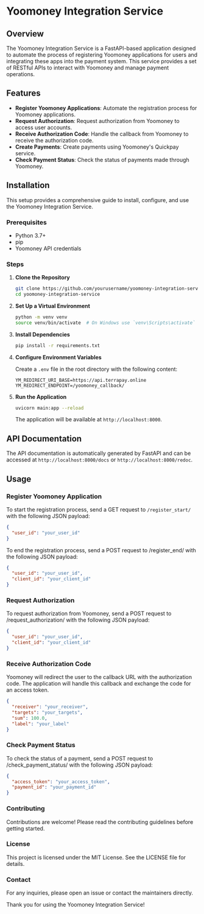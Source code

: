 # Yoomoney Integration Service

## Overview

The Yoomoney Integration Service is a FastAPI-based application designed to automate the process of registering Yoomoney applications for users and integrating these apps into the payment system. This service provides a set of RESTful APIs to interact with Yoomoney and manage payment operations.

## Features

- **Register Yoomoney Applications**: Automate the registration process for Yoomoney applications.
- **Request Authorization**: Request authorization from Yoomoney to access user accounts.
- **Receive Authorization Code**: Handle the callback from Yoomoney to receive the authorization code.
- **Create Payments**: Create payments using Yoomoney's Quickpay service.
- **Check Payment Status**: Check the status of payments made through Yoomoney.

## Installation

This setup provides a comprehensive guide to install, configure, and use the Yoomoney Integration Service.

### Prerequisites

- Python 3.7+
- pip
- Yoomoney API credentials

### Steps

1. **Clone the Repository**

    ```bash
    git clone https://github.com/yourusername/yoomoney-integration-service.git
    cd yoomoney-integration-service
    ```

2. **Set Up a Virtual Environment**

    ```bash
    python -m venv venv
    source venv/bin/activate  # On Windows use `venv\Scripts\activate`
    ```

3. **Install Dependencies**

    ```bash
    pip install -r requirements.txt
    ```

4. **Configure Environment Variables**

    Create a `.env` file in the root directory with the following content:

    ```env
    YM_REDIRECT_URI_BASE=https://api.terrapay.online
    YM_REDIRECT_ENDPOINT=/yoomoney_callback/
    ```

5. **Run the Application**

    ```bash
    uvicorn main:app --reload
    ```

    The application will be available at `http://localhost:8000`.

## API Documentation

The API documentation is automatically generated by FastAPI and can be accessed at `http://localhost:8000/docs` or `http://localhost:8000/redoc`.

## Usage

### Register Yoomoney Application

To start the registration process, send a GET request to `/register_start/` with the following JSON payload:

```json
{
  "user_id": "your_user_id"
}
```

To end the registration process, send a POST request to /register_end/ with the following JSON payload:

```json
{
  "user_id": "your_user_id",
  "client_id": "your_client_id"
}
```

### Request Authorization
To request authorization from Yoomoney, send a POST request to /request_authorization/ with the following JSON payload:

```json
{
  "user_id": "your_user_id",
  "client_id": "your_client_id"
}
```

### Receive Authorization Code
Yoomoney will redirect the user to the callback URL with the authorization code. The application will handle this callback and exchange the code for an access token.

```json
{
  "receiver": "your_receiver",
  "targets": "your_targets",
  "sum": 100.0,
  "label": "your_label"
}
```

### Check Payment Status
To check the status of a payment, send a POST request to /check_payment_status/ with the following JSON payload:

```json
{
  "access_token": "your_access_token",
  "payment_id": "your_payment_id"
}
```

### Contributing
Contributions are welcome! Please read the contributing guidelines before getting started.

### License
This project is licensed under the MIT License. See the LICENSE file for details.

### Contact
For any inquiries, please open an issue or contact the maintainers directly.

Thank you for using the Yoomoney Integration Service!
